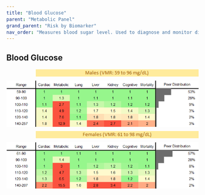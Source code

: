 ```yaml
---
title: "Blood Glucose"
parent: "Metabolic Panel"
grand_parent: "Risk by Biomarker"
nav_order: "Measures blood sugar level. Used to diagnose and monitor diabetes. Regulated by insulin, produced/processed by pancreas and liver."
---
```



## Blood Glucose




<div style="display: flex; flex-direction: column; gap: 10px;">

  <img src="/assets/images/vmrbiomarker_glucose__male.png" alt="Blood Glucose VMR Male" style="margin-left: 15%">
  <img src="/assets/images/rr_glucose__male.png" alt="Blood Glucose RR Male">

  <img src="/assets/images/vmrbiomarker_glucose__female.png" alt="Blood Glucose VMR Female" style="margin-left: 15%; ">
  <img src="/assets/images/rr_glucose__female.png" alt="Blood Glucose RR Female">

</div>



